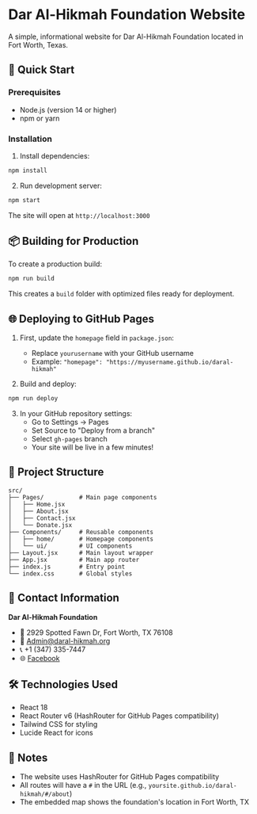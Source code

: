 # Dar Al-Hikmah Foundation Website

A simple, informational website for Dar Al-Hikmah Foundation located in Fort Worth, Texas.

## 🚀 Quick Start

### Prerequisites
- Node.js (version 14 or higher)
- npm or yarn

### Installation

1. Install dependencies:
```bash
npm install
```

2. Run development server:
```bash
npm start
```

The site will open at `http://localhost:3000`

## 📦 Building for Production

To create a production build:
```bash
npm run build
```

This creates a `build` folder with optimized files ready for deployment.

## 🌐 Deploying to GitHub Pages

1. First, update the `homepage` field in `package.json`:
   - Replace `yourusername` with your GitHub username
   - Example: `"homepage": "https://myusername.github.io/daral-hikmah"`

2. Build and deploy:
```bash
npm run deploy
```

3. In your GitHub repository settings:
   - Go to Settings → Pages
   - Set Source to "Deploy from a branch"
   - Select `gh-pages` branch
   - Your site will be live in a few minutes!

## 📁 Project Structure

```
src/
├── Pages/          # Main page components
│   ├── Home.jsx
│   ├── About.jsx
│   ├── Contact.jsx
│   └── Donate.jsx
├── Components/     # Reusable components
│   ├── home/       # Homepage components
│   └── ui/         # UI components
├── Layout.jsx      # Main layout wrapper
├── App.jsx         # Main app router
├── index.js        # Entry point
└── index.css       # Global styles
```

## 📧 Contact Information

**Dar Al-Hikmah Foundation**
- 📍 2929 Spotted Fawn Dr, Fort Worth, TX 76108
- 📧 Admin@daral-hikmah.org
- 📞 +1 (347) 335-7447
- 🌐 [Facebook](https://www.facebook.com/daralhikmafondation)

## 🛠 Technologies Used

- React 18
- React Router v6 (HashRouter for GitHub Pages compatibility)
- Tailwind CSS for styling
- Lucide React for icons

## 📝 Notes

- The website uses HashRouter for GitHub Pages compatibility
- All routes will have a `#` in the URL (e.g., `yoursite.github.io/daral-hikmah/#/about`)
- The embedded map shows the foundation's location in Fort Worth, TX